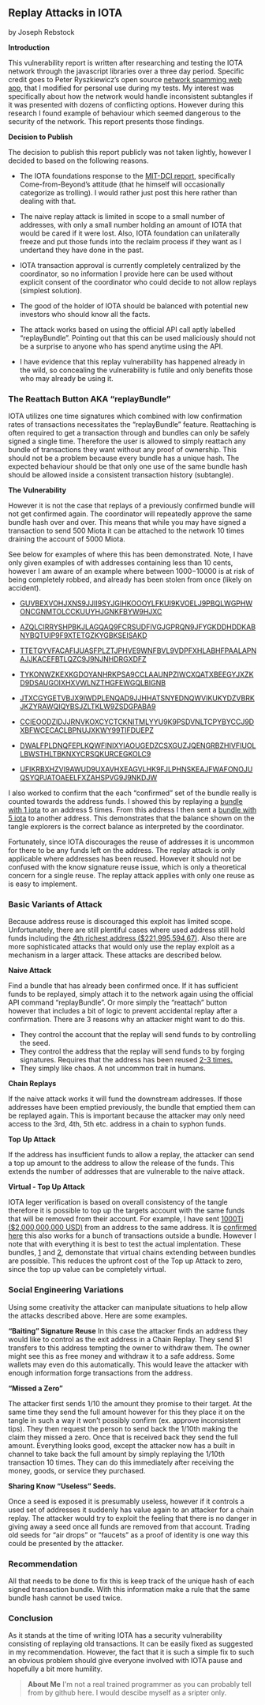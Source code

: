 ## Replay Attacks in IOTA

by Joseph Rebstock

**Introduction**

This vulnerability report is written after researching and testing the IOTA network through the javascript libraries over a three day period. Specific credit goes to Peter Ryszkiewicz’s open source [network spamming web app](https://github.com/pRizz/iota-transaction-spammer-webapp), that I modified for personal use during my tests. My interest was specifically about how the network would handle inconsistent subtangles if it was presented with dozens of conflicting options. However during this research I found example of behaviour which seemed dangerous to the security of the network. This report presents those findings.

**Decision to Publish**

The decision to publish this report publicly was not taken lightly, however I decided to based on the following reasons.

* The IOTA foundations response to the [MIT-DCI report](https://github.com/mit-dci/tangled-curl/blob/master/vuln-iota.md), specifically Come-from-Beyond’s attitude (that he himself will occasionally categorize as trolling). I would rather just post this here rather than dealing with that.

* The naive replay attack is limited in scope to a small number of addresses, with only a small number holding an amount of IOTA that would be cared if it were lost. Also, IOTA foundation can unilaterally freeze and put those funds into the reclaim process if they want as I undertand they have done in the past.

* IOTA transaction approval is currently completely centralized by the coordinator, so no information I provide here can be used without explicit consent of the coordinator who could decide to not allow replays (simplest solution).

* The good of the holder of IOTA should be balanced with potential new investors who should know all the facts.

* The attack works based on using the official API call aptly labelled “replayBundle”. Pointing out that this can be used maliciously should not be a surprise to anyone who has spend anytime using the API.

* I have evidence that this replay vulnerability has happened already in the wild, so concealing the vulnerability is futile and only benefits those who may already be using it.

### The Reattach Button AKA “replayBundle”

IOTA utilizes one time signatures which combined with low confirmation rates of transactions necessitates the “replayBundle” feature. Reattaching is often required to get a transaction through and bundles can only be safely signed a single time. Therefore the user is allowed to simply reattach any bundle of transactions they want without any proof of ownership. This should not be a problem because every bundle has a unique hash. The expected behaviour should be that only one use of the same bundle hash should be allowed inside a consistent transaction history (subtangle). 

**The Vulnerability**

However it is not the case that replays of a previously confirmed bundle will not get confirmed again. The coordinator will repeatedly approve the same bundle hash over and over. This means that while you may have signed a transaction to send 500 Miota it can be attached to the network 10 times draining the account of 5000 Miota.

See below for examples of where this has been demonstrated. Note, I have only given examples of with addresses containing less than 10 cents, however I am aware of an example where between $1000-$10000 is at risk of being completely robbed, and already has been stolen from once (likely on accident). 

* [GUVBEXVOHJXNS9JJII9SYJGIHKOOOYLFKUI9KVOELJ9PBQLWGPHWONCGNMTOLCCKUUYHJGNKFBYW9HJXC](https://thetangle.org/bundle/GUVBEXVOHJXNS9JJII9SYJGIHKOOOYLFKUI9KVOELJ9PBQLWGPHWONCGNMTOLCCKUUYHJGNKFBYW9HJXC)

* [AZQLCIRRYSHPBKJLAGQAQ9FCRSUDFIVGJGPRQN9JFYGKDDHDDKABNYBQTUIP9F9XTETGZKYGBKSEISAKD](https://thetangle.org/bundle/AZQLCIRRYSHPBKJLAGQAQ9FCRSUDFIVGJGPRQN9JFYGKDDHDDKABNYBQTUIP9F9XTETGZKYGBKSEISAKD)

* [TTETGYVFACAFIJUASFPLZTJPHVE9WNFBVL9VDPFXHLABHFPAALAPNAJJKACEFBTLQZC9J9NJNHDRGXDFZ](https://thetangle.org/bundle/TTETGYVFACAFIJUASFPLZTJPHVE9WNFBVL9VDPFXHLABHFPAALAPNAJJKACEFBTLQZC9J9NJNHDRGXDFZ)

* [TYKONWZKEXKGDOYANHRKPSA9CCLAAUNPZIWCXQATXBEEGYJXZKD9DSAUGOIXHXVWLNZTHGFEWGQLBIGNB](https://thetangle.org/bundle/TYKONWZKEXKGDOYANHRKPSA9CCLAAUNPZIWCXQATXBEEGYJXZKD9DSAUGOIXHXVWLNZTHGFEWGQLBIGNB)

* [JTXCGYGETVBJX9IWDPLENQAD9JJHHATSNYEDNQWVIKUKYDZVBRKJKZYRAWQIQYBSJZLTKLW9ZSDGPABA9](https://thetangle.org/bundle/JTXCGYGETVBJX9IWDPLENQAD9JJHHATSNYEDNQWVIKUKYDZVBRKJKZYRAWQIQYBSJZLTKLW9ZSDGPABA9)

* [CCIEOODZIDJJRNVKOXCYCTCKNITMLYYU9K9PSDVNLTCPYBYCCJ9DXBFWCECACLBPNUJXKWY99TIFDUEPZ](https://thetangle.org/bundle/CCIEOODZIDJJRNVKOXCYCTCKNITMLYYU9K9PSDVNLTCPYBYCCJ9DXBFWCECACLBPNUJXKWY99TIFDUEPZ)

* [DWALFPLDNQFEPLKQWFINIXYIAOUGEDZCSXGUZJQENGRBZHIVFIUOLLBWSTHLTBKNXYCRSQKURCEGKOLC9](https://thetangle.org/bundle/DWALFPLDNQFEPLKQWFINIXYIAOUGEDZCSXGUZJQENGRBZHIVFIUOLLBWSTHLTBKNXYCRSQKURCEGKOLC9)

* [UFIKRBXHZVI9AWUD9UXAVHXEAGVLHK9FJLPHNSKEAJFWAFONOJUQSYQPJATOAEELFXZAHSPVG9J9NKDJW](https://thetangle.org/bundle/UFIKRBXHZVI9AWUD9UXAVHXEAGVLHK9FJLPHNSKEAJFWAFONOJUQSYQPJATOAEELFXZAHSPVG9J9NKDJW)

I also worked to confirm that the each “confirmed” set of the bundle really is counted towards the address funds. I showed this by replaying a [bundle with 1 iota](https://thetangle.org/bundle/SKIYVNTSFSINBADH99EWL9JFOEGDZLWHNDSSW9RUGKLERCEBWSFWLDKOJZDAZDFLEPUGVWTIFZRSBGDO9) to an address 5 times. From this address I then sent a [bundle with 5 iota](https://thetangle.org/bundle/WFYLKATAWXWVQXEDAKPSHZCIWXQERA9JTYPACDVCGHZOSAGUACLIXOCCXAVHGWGI9VFSXZUTBNGLQIIVX) to another address. This demonstrates that the balance shown on the tangle explorers is the correct balance as interpreted by the coordinator.

Fortunately, since IOTA discourages the reuse of addresses it is uncommon for there to be any funds left on the address. The replay attack is only applicable where addresses has been reused. However it should not be confused with the know signature reuse issue, which is only a theoretical concern for a single reuse. The replay attack applies with only one reuse as is easy to implement.

### Basic Variants of Attack

Because address reuse is discouraged this exploit has limited scope. Unfortunately, there are still plentiful cases where used address still hold funds including the [4th richest address ($221,995,594.67)](https://thetangle.org/address/GCNOSWGBDDAZRLAYIV999YQUDLVJIQG9QTSEZDJVH9UEENIRKAZGEYKVFGUAWNJ9YMZCLUDPSLDLD9EOW). Also there are more sophisticated attacks that would only use the replay exploit as a mechanism in a larger attack. These attacks are described below.

**Naive Attack**

Find a bundle that has already been confirmed once. If it has sufficient funds to be replayed, simply attach it to the network again using the official API command “replayBundle”.  Or more simply the “reattach” button however that includes a bit of logic to prevent accidental replay after a confirmation. There are 3 reasons why an attacker might want to do this.
* They control the account that the replay will send funds to by controlling the seed.
* They control the address that the replay will send funds to by forging signatures. Requires that the address has been reused [2-3 times.](https://public.tangle.works/winternitz.pdf)
* They simply like chaos. A not uncommon trait in humans.

**Chain Replays**

If the naive attack works it will fund the downstream addresses. If those addresses have been emptied previously, the bundle that emptied them can be replayed again. This is important because the attacker may only need access to the 3rd, 4th, 5th etc. address in a chain to syphon funds. 

**Top Up Attack**

If the address has insufficient funds to allow a replay, the attacker can send a top up amount to the address to allow the release of the funds. This extends the number of addresses that are vulnerable to the naive attack.

**Virtual - Top Up Attack**

IOTA leger verification is based on overall consistency of the tangle therefore it is possible to top up the targets account with the same funds that will be removed from their account. For example, I have sent [1000Ti ($2,000,000,000 USD)](https://thetangle.org/transaction/MQOJLVYMDKKJLMPMTSQWAHTTRMMIT9TFOAWAZJDOUA9D9OATPNTXLPWAOVFCPBJQHELHTREQDQXPZ9999) from an address to the same address. It is [confirmed here](https://forum.iota.org/t/iota-double-spending-masterclass/1311) this also works for a bunch of transactions outside a bundle. However I note that with everything it is best to test the actual implentation. These bundles, [1](https://thetangle.org/bundle/WIKGFDCH9TYOLJGJILZADKZVZTOZDKPZFUXFOVZYIAZSOXGOHOGFKLBHLUUPJPNVWLLPIEYFYFUDXCQCW) and [2](https://thetangle.org/bundle/QWGGHYVIBBJSZUIGCVFUAEEXQRRUHGLFDCSBKDOCPNZPSWJAVXZALDH9TKLKLRDYDDGD9ROQVYHOGHIVA), demonstate that virtual chains extending between bundles are possible. This reduces the upfront cost of the Top up Attack to zero, since the top up value can be completely virtual.

### Social Engineering Variations
Using some creativity the attacker can manipulate situations to help allow the attacks described above. Here are some examples.

**“Baiting” Signature Reuse**
In this case the attacker finds an address they would like to control as the exit address in a Chain Replay. They send $1 transfers to this address tempting the owner to withdraw them. The owner might see this as free money and withdraw it to a safe address. Some wallets may even do this automatically. This would leave the attacker with enough information forge transactions from the address.

**“Missed a Zero”**

The attacker first sends 1/10 the amount they promise to their target. At the same time they send the full amount however for this they place it on the tangle in such a way it won’t possibly confirm (ex. approve inconsistent tips). They then request the person to send back the 1/10th making the claim they missed a zero. Once that is received back they send the full amount. Everything looks good, except the attacker now has a built in channel to take back the full amount by simply replaying the 1/10th transaction 10 times. They can do this immediately after receiving the money, goods, or service they purchased.

**Sharing Know “Useless” Seeds.**

Once a seed is exposed it is presumably useless, however if it controls a used set of addresses it suddenly has value again to an attacker for a chain replay. The attacker would try to exploit the feeling that there is no danger in giving away a seed once all funds are removed from that account. Trading old seeds for “air drops” or “faucets” as a proof of identity is one way this could be presented by the attacker.

### Recommendation

All that needs to be done to fix this is keep track of the unique hash of each signed transaction bundle. With this information make a rule that the same bundle hash cannot be used twice. 

### Conclusion

As it stands at the time of writing IOTA has a security vulnerability consisting of replaying old transactions. It can be easily fixed as suggested in my recommendation. However, the fact that it is such a simple fix to such an obvious problem should give everyone involved with IOTA pause and hopefully a bit more humility. 



> **About Me** I'm not a real trained programmer as you can probably tell from by github here. I would descibe myself as a sripter only.
